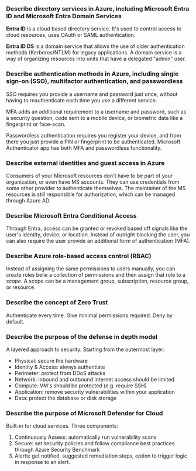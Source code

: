 ### Describe directory services in Azure, including Microsoft Entra ID and Microsoft Entra Domain Services

**Entra ID** is a cloud based directory service. It's used to control access to cloud resources, uses OAuth or SAML authentication.  

**Entra ID DS** is a domain service that allows the use of older authentication methods (Kerberos/NTLM) for legacy applications. A domain service is a way of organizing resources into units that have a delegated "admin" user.   

### Describe authentication methods in Azure, including single sign-on (SSO), multifactor authentication, and passwordless
SSO requires you provide a username and password just once, without having to reauthenticate each time you use a different service.  

MFA adds an additional requirement to a username and password, such as a security question, code sent to a mobile device, or biometric data like a fingerprint or face-scan.  

Passwordless authentication requires you register your device, and from there you just provide a PIN or fingerprint to be authenticated. Microsoft Authenticator app has both MFA and passwordless functionality. 

### Describe external identities and guest access in Azure
Consumers of your Microsoft resources don't have to be part of your organization, or even have MS accounts. They can use credentials from some other provider to authenticate themselves. The maintainer of the MS resources is still responsible for authorization, which can be managed through Azure AD.  

### Describe Microsoft Entra Conditional Access
Through Entra, access can be granted or revoked based off signals like the user's identity, device, or location. Instead of outright blocking the user, you can also require the user provide an additional form of authentication (MFA).

### Describe Azure role-based access control (RBAC)
Instead of assigning the same permissions to users manually, you can create roles belie a collection of permissions and then assign that role to a _scope_. A scope can be a management group, subscription, resource group, or resource.  

### Describe the concept of Zero Trust
Authenticate every time. Give minimal permissions required. Deny by default.  

### Describe the purpose of the defense in depth model
A layered approach to security. Starting from the outermost layer:
- Physical: secure the hardware
- Identity & Access: always authentiate
- Perimeter: protect from DDoS attacks
- Network: inbound and outbound internet access should be limited
- Compute: VM's should be protected (e.g. require SSH)
- Application: remove security vulnerabilities within your application 
- Data: protect the database or disk storage

### Describe the purpose of Microsoft Defender for Cloud
Built-in for cloud services. Three components:
1. Continuously Assess: automatically run vulnerability scans
2. Secure: set security policies and follow compliance best practices through Azure Security Benchmark
3. Alerts: get notified, suggested remediation steps, option to trigger logic in response to an alert.
